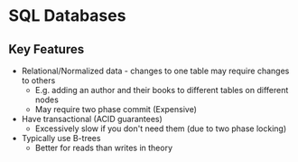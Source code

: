 # SQL Databases

## Key Features

- Relational/Normalized data - changes to one table may require changes to others
  - E.g. adding an author and their books to different tables on different nodes
  - May require two phase commit (Expensive)
- Have transactional (ACID guarantees)
  - Excessively slow if you don't need them (due to two phase locking)
- Typically use B-trees
  - Better for reads than writes in theory
